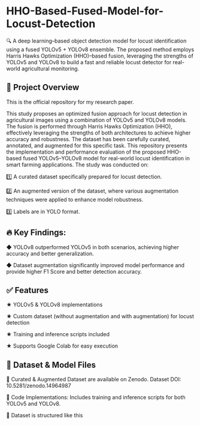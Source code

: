 # HHO-Based-Fused-Model-for-Locust-Detection
🔍 A deep learning–based object detection model for locust identification using a fused YOLOv5 + YOLOv8 ensemble. The proposed method employs Harris Hawks Optimization (HHO)–based fusion, leveraging the strengths of YOLOv5 and YOLOv8 to build a fast and reliable locust detector for real-world agricultural monitoring.

## 📌 Project Overview
This is the official repository for my research paper.

This study proposes an optimized fusion approach for locust detection in agricultural images using a combination of YOLOv5 and YOLOv8 models. The fusion is performed through Harris Hawks Optimization (HHO), effectively leveraging the strengths of both architectures to achieve higher accuracy and robustness. The dataset has been carefully curated, annotated, and augmented for this specific task.
This repository presents the implementation and performance evaluation of the proposed HHO-based fused YOLOv5–YOLOv8 model for real-world locust identification in smart farming applications. The study was conducted on:

1️⃣ A curated dataset specifically prepared for locust detection.

2️⃣ An augmented version of the dataset, where various augmentation techniques were applied to enhance model robustness.

3️⃣ Labels are in YOLO format.

## 🔥 Key Findings:
◆ YOLOv8 outperformed YOLOv5 in both scenarios, achieving higher accuracy and better generalization.

◆ Dataset augmentation significantly improved model performance and provide higher F1 Score and better detection accuracy.

## ✅ Features
★ YOLOv5 & YOLOv8 implementations

★ Custom dataset (without augmentation and with augmentation) for locust detection

★ Training and inference scripts included

★ Supports Google Colab for easy execution

## 📁 Dataset & Model Files
🔹 Curated & Augmented Dataset are available on Zenodo. Dataset DOI: 10.5281/zenodo.14964987

🔹 Code Implementations: Includes training and inference scripts for both YOLOv5 and YOLOv8.

🔹 Dataset is structured like this
